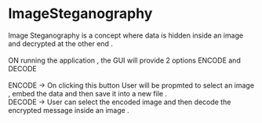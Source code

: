 # ImageSteganography
Image Steganography is a concept where data is hidden inside an image and decrypted at the other end . </br> </br>
ON running the application  , the GUI will provide  2 options ENCODE and DECODE </br> </br>
ENCODE -> On clicking this button User will be propmted to select an image , embed the  data  and then save it into a new file . </br>
DECODE -> User can select the encoded image and then decode the encrypted message inside an image .
